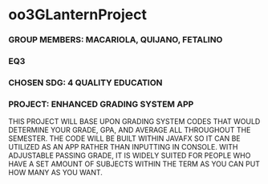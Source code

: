# oo3GLanternProject

### GROUP MEMBERS: MACARIOLA, QUIJANO, FETALINO
### EQ3
### CHOSEN SDG: 4 QUALITY EDUCATION
### PROJECT: ENHANCED GRADING SYSTEM APP

THIS PROJECT WILL BASE UPON GRADING SYSTEM CODES THAT WOULD DETERMINE YOUR GRADE, GPA, AND AVERAGE ALL THROUGHOUT THE SEMESTER. THE CODE WILL BE BUILT WITHIN JAVAFX SO IT CAN BE UTILIZED AS AN APP RATHER THAN INPUTTING IN CONSOLE.  WITH ADJUSTABLE PASSING GRADE, IT IS WIDELY SUITED FOR PEOPLE WHO HAVE A SET AMOUNT OF SUBJECTS WITHIN THE TERM AS YOU CAN PUT HOW MANY AS YOU WANT.
